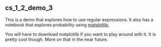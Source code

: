 ## cs_1_2_demo_3

This is a demo that explores how to use regular expressions. It also has a notebook that explores probability using [matplotlib.](https://matplotlib.org/stable/tutorials/introductory/quick_start.html)

You will have to download matplotlib if you want to play around with it. It is pretty cool though. More on that in the near future.  